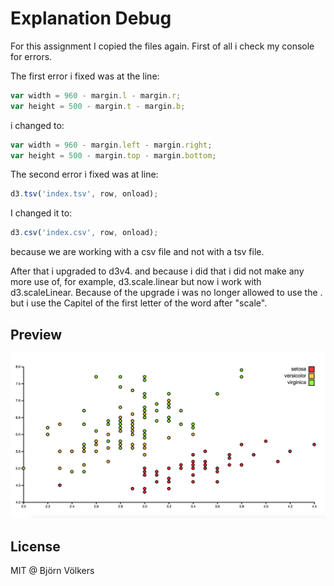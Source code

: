 # Explanation Debug

For this assignment I copied the files again. First of all i check my console for errors. 

The first error i fixed was at the line:
```js
var width = 960 - margin.l - margin.r;
var height = 500 - margin.t - margin.b;
```

i changed to:
```js
var width = 960 - margin.left - margin.right;
var height = 500 - margin.top - margin.bottom;
```

The second error i fixed was at line:
```js
d3.tsv('index.tsv', row, onload);
```

I changed it to:
```js
d3.csv('index.csv', row, onload); 
``` 
because we are working with a csv file and not with a tsv file.

After that i upgraded to d3v4. and because i did that i did not make any more use of, for example, d3.scale.linear but now i work with d3.scaleLinear. Because of the upgrade i was no longer allowed to use the . but i use the Capitel of the first letter of the word after "scale".

## Preview

![preview](debug.png)

## License

MIT @ Björn Völkers


